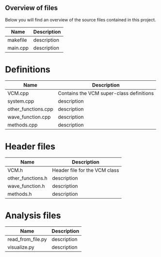 ## Overview of files

Below you will find an overview of the source files contained in this project.

| Name | Description |
| ------ | ------ |
| makefile | description |
| main.cpp | description |

# Definitions

| Name | Description |
| ------ | ------ |
| VCM.cpp | Contains the VCM super-class definitions |
| system.cpp | description |
| other_functions.cpp | description |
| wave_function.cpp | description |
| methods.cpp | description |

# Header files

| Name | Description |
| ------ | ------ |
| VCM.h | Header file for the VCM class |
| other_functions.h | description |
| wave_function.h | description |
| methods.h | description |

# Analysis files

| Name | Description |
| ------ | ------ |
| read_from_file.py | description |
| visualize.py | description |
